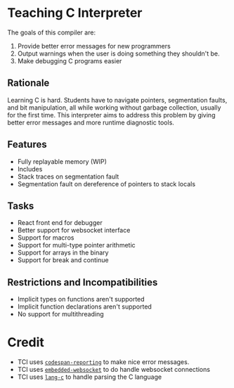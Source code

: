 # Teaching C Interpreter
The goals of this compiler are:

1. Provide better error messages for new programmers
2. Output warnings when the user is doing something they shouldn't be.
3. Make debugging C programs easier

## Rationale
Learning C is hard. Students have to navigate pointers, segmentation faults,
and bit manipulation, all while working without garbage collection, usually
for the first time. This interpreter aims to address this problem by giving
better error messages and more runtime diagnostic tools.

## Features
- Fully replayable memory (WIP)
- Includes
- Stack traces on segmentation fault
- Segmentation fault on dereference of pointers to stack locals

## Tasks
- React front end for debugger
- Better support for websocket interface
- Support for macros
- Support for multi-type pointer arithmetic
- Support for arrays in the binary
- Support for break and continue

## Restrictions and Incompatibilities
- Implicit types on functions aren't supported
- Implicit function declarations aren't supported
- No support for multithreading

# Credit
- TCI uses [`codespan-reporting`](https://github.com/brendanzab/codespan) to make
  nice error messages.
- TCI uses [`embedded-websocket`](https://github.com/ninjasource/embedded-websocket)
  to do handle websocket connections
- TCI uses [`lang-c`](https://github.com/vickenty/lang-c) to handle parsing the C language


